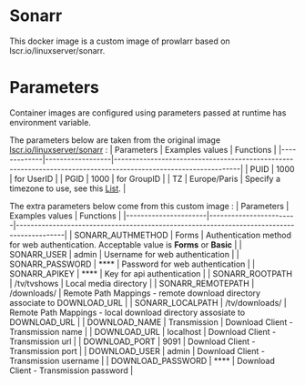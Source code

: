 # Sonarr
This docker image is a custom image of prowlarr based on lscr.io/linuxserver/sonarr.

# Parameters
Container images are configured using parameters passed at runtime has environment variable. 

The parameters below are taken from the original image [lscr.io/linuxserver/sonarr](https://hub.docker.com/r/linuxserver/sonarr) :
|  Parameters | Examples values  | Functions                                                                                                      |
|-------------|------------------|----------------------------------------------------------------------------------------------------------------|
| PUID        |  1000            | for UserID                                                                                                     |
| PGID        |  1000            | for GroupID                                                                                                    |
| TZ          |  Europe/Paris    | Specify a timezone to use, see this [List](https://en.wikipedia.org/wiki/List_of_tz_database_time_zones#List). |

The extra parameters below come from this custom image :
|  Parameters          | Examples values        | Functions                                                                                 |
|----------------------|------------------------|-------------------------------------------------------------------------------------------|
| SONARR_AUTHMETHOD    |  Forms                 | Authentication method for web authentication. Acceptable value is **Forms** or **Basic**  |
| SONARR_USER          |  admin                 | Username for web authentication                                                           |
| SONARR_PASSWORD      |  ****                  | Password for web authentication                                                           |
| SONARR_APIKEY        |  ****                  | Key for api authentication                                                                |
| SONARR_ROOTPATH      |  /tv/tvshows           | Local media directory                                                                     |
| SONARR_REMOTEPATH    |  /downloads/           | Remote Path Mappings - remote download directory associate to DOWNLOAD_URL                |
| SONARR_LOCALPATH     |  /tv/downloads/        | Remote Path Mappings - local download directory assosiate to DOWNLOAD_URL                 |
| DOWNLOAD_NAME        |  Transmission          | Download Client - Transmission name                                                       |
| DOWNLOAD_URL         |  localhost             | Download Client - Transmission url                                                        |
| DOWNLOAD_PORT        |  9091                  | Download Client - Transmission port                                                       |
| DOWNLOAD_USER        |  admin                 | Download Client - Transmission username                                                   |
| DOWNLOAD_PASSWORD    |  ****                  | Download Client - Transmission password                                                   |
